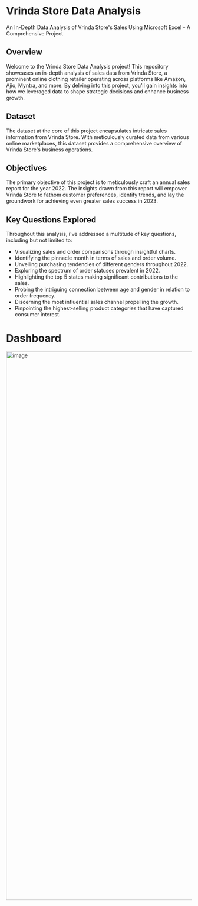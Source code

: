 # Vrinda Store Data Analysis
An In-Depth Data Analysis of Vrinda Store's Sales Using Microsoft Excel - A Comprehensive Project

## Overview
Welcome to the Vrinda Store Data Analysis project! This repository showcases an in-depth analysis of sales data from Vrinda Store, a prominent online clothing retailer operating across platforms like Amazon, Ajio, Myntra, and more. By delving into this project, you'll gain insights into how we leveraged data to shape strategic decisions and enhance business growth.

## Dataset
The dataset at the core of this project encapsulates intricate sales information from Vrinda Store. With meticulously curated data from various online marketplaces, this dataset provides a comprehensive overview of Vrinda Store's business operations.

## Objectives
The primary objective of this project is to meticulously craft an annual sales report for the year 2022. The insights drawn from this report will empower Vrinda Store to fathom customer preferences, identify trends, and lay the groundwork for achieving even greater sales success in 2023.

## Key Questions Explored
Throughout this analysis, i've addressed a multitude of key questions, including but not limited to:
- Visualizing sales and order comparisons through insightful charts.
- Identifying the pinnacle month in terms of sales and order volume.
- Unveiling purchasing tendencies of different genders throughout 2022.
- Exploring the spectrum of order statuses prevalent in 2022.
- Highlighting the top 5 states making significant contributions to the sales.
- Probing the intriguing connection between age and gender in relation to order frequency.
- Discerning the most influential sales channel propelling the growth.
- Pinpointing the highest-selling product categories that have captured consumer interest.

# Dashboard

<img width="1484" alt="image" src="https://github.com/pushpakrk/Vrinda-Store-Data-Analysis/assets/93335175/9bcba66d-18f2-4e28-8114-6652cc063376">

